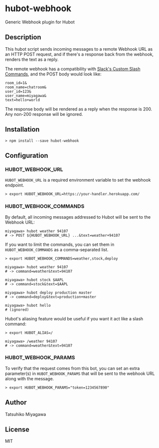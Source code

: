 # hubot-webhook

Generic Webhook plugin for Hubot

## Description

This hubot script sends incoming messages to a remote Webhook URL as an HTTP POST request, and if there's a response back from the webhook, renders the text as a reply.

The remote webhook has a compatibility with [Slack's Custom Slash Commands](https://api.slack.com/slash-commands), and the POST body would look like:

```
room_id=1&
room_name=chatroom&
user_id=123&
user_name=miyagawa&
text=hello+world
```

The response body will be rendered as a reply when the response is 200. Any non-200 response will be ignored.

## Installation

    > npm install --save hubot-webhook

## Configuration

### HUBOT_WEBHOOK_URL

`HUBOT_WEBHOOK_URL` is a required environment variable to set the webhook endpoint.

    > export HUBOT_WEBHOOK_URL=https://your-handler.herokuapp.com/

### HUBOT_WEBHOOK_COMMANDS

By default, all incoming messages addressed to Hubot will be sent to the Webhook URL:

    miyagawa> hubot weather 94107
    # -> POST ${HUBOT_WEBHOOK_URL} ...&text=weather+94107

If you want to limit the commands, you can set them in `HUBOT_WEBHOOK_COMMANDS` as a comma-separated list.

    > export HUBOT_WEBHOOK_COMMANDS=weather,stock,deploy

    miyagawa> hubot weather 94107
    # -> command=weather&text=94107
    
    miyagawa> hubot stock $AAPL
    # -> command=stock&text=$AAPL
    
    miyagawa> hubot deploy production master
    # -> command=deploy&text=production+master
    
    miyagawa> hubot hello
    # (ignored)

Hubot's aliasing feature would be useful if you want it act like a slash command:

    > export HUBOT_ALIAS=/

    miyagawa> /weather 94107
    # -> command=weather&text=94107

### HUBOT_WEBHOOK_PARAMS

To verify that the request comes from this bot, you can set an extra parameter(s) in `HUBOT_WEBHOOK_PARAMS` that will be sent to the webhook URL along with the message.

    > export HUBOT_WEBHOOK_PARAMS="token=1234567890"
    
## Author

Tatsuhiko Miyagawa

## License

MIT


